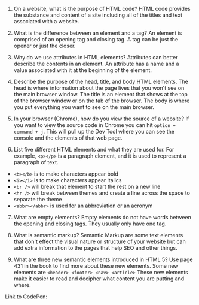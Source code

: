 1. On a website, what is the purpose of HTML code?
  HTML code provides the substance and content of a site including all of the titles and text associated with a website.

2. What is the difference between an element and a tag?
  An element is comprised of an opening tag and closing tag. A tag can be just the opener or just the closer.

3. Why do we use attributes in HTML elements?
  Attributes can better describe the contents in an element. An attribute has a name and a value associated with it at the beginning of the element.

4. Describe the purpose of the head, title, and body HTML elements.
  The head is where information about the page lives that you won't see on the main browser window. The title is an element that shows at the top of the browser window or on the tab of the browser. The body is where you put everything you want to see on the main browser.  

5. In your browser (Chrome), how do you view the source of a website?
  If you want to view the source code in Chrome you can hit `option + command + j`. This will pull up the Dev Tool where you can see the console and the elements of that web page.

6. List five different HTML elements and what they are used for. For example, ``<p></p>`` is a paragraph element, and it is used to represent a paragraph of text.
  * ``<b></b>`` is to make characters appear bold
  * ``<i></i>`` is to make characters appear italics
  * ``<br />`` will break that element to start the rest on a new line
  * ``<hr />`` will break between themes and create a line across the space to separate the theme
  * ``<abbr></abbr>`` is used for an abbreviation or an acronym

7. What are empty elements?
  Empty elements do not have words between the opening and closing tags. They usually only have one tag.

8. What is semantic markup?
  Semantic Markup are some text elements that don't effect the visual nature or structure of your website but can add extra information to the pages that help SEO and other things.

9. What are three new semantic elements introduced in HTML 5? Use page 431 in the book to find more about these new elements.
  Some new elements are ``<header> <footer> <nav> <article>``
  These new elements make it easier to read and decipher what content you are putting and where.


Link to CodePen:
